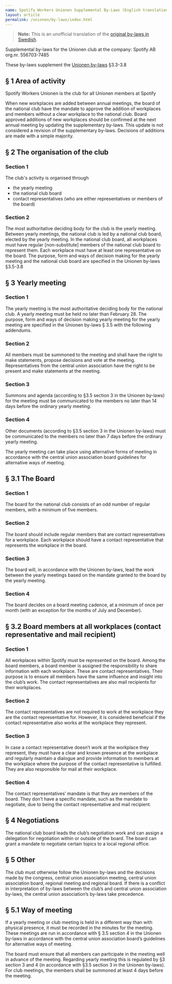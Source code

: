 ```yaml
---
name: Spotify Workers Unionen Supplemental By-Laws (English translation)
layout: article
permalink: /unionen/by-laws/index.html
---
```


> **Note:** This is an unofficial translation of the [original by-laws in Swedish](by-laws-swedish).

Supplemental by-laws for the Unionen club at the company: Spotify AB org.nr. 556703-7485

These by-laws supplement the [Unionen by-laws](https://www.unionen.se/stadgar) §3.3-3.8

## § 1 Area of activity

Spotify Workers Unionen is the club for all Unionen members at Spotify

When new workplaces are added between annual meetings, the board of the national club have the mandate to approve the addition of workplaces and members without a clear workplace to the national club. Board approved additions of new workplaces should be confirmed at the next annual meeting by updating the supplementary by-laws. This update is not considered a revision of the supplementary by-laws. Decisions of additions are made with a simple majority.

## § 2 The organisation of the club

### Section 1

The club's activity is organised through

* the yearly meeting
* the national club board
* contact representatives (who are either representatives or members of the board)

### Section 2

The most authoritative deciding body for the club is the yearly meeting. Between yearly meetings, the national club is led by a national club board, elected by the yearly meeting. In the national club board, all workplaces must have regular [non-substitute] members of the national club board to represent them. Each workplace must have at least one representative on the board. The purpose, form and ways of decision making for the yearly meeting and the national club board are specified in the Unionen by-laws §3.5-3.8

## § 3 Yearly meeting

### Section 1

The yearly meeting is the most authoritative deciding body for the national club. A yearly meeting must be held no later than February 28. The purpose, form and ways of decision making yearly meeting for the yearly meeting are specified in the Unionen by-laws § 3.5 with the following addendums.

### Section 2

All members must be summoned to the meeting and shall have the right to make statements, propose decisions and vote at the meeting. Representatives from the central union association have the right to be present and make statements at the meeting.

### Section 3

Summons and agenda (according to §3.5 section 3 in the Unionen by-laws) for the meeting must be communicated to the members no later than 14 days before the ordinary yearly meeting.

### Section 4

Other documents (according to §3.5 section 3 in the Unionen by-laws) must be communicated to the members no later than 7 days before the ordinary yearly meeting.

The yearly meeting can take place using alternative forms of meeting in accordance with the central union association board guidelines for alternative ways of meeting.

## § 3.1 The Board

### Section 1

The board for the national club consists of an odd number of regular members, with a minimum of five members.

### Section 2

The board should include regular members that are contact representatives for a workplace. Each workplace should have a contact representative that represents the workplace in the board.

### Section 3

The board will, in accordance with the Unionen by-laws, lead the work between the yearly meetings based on the mandate granted to the board by the yearly meeting.

### Section 4

The board decides on a board meeting cadence, at a minimum of once per month (with an exception for the months of July and December).

## § 3.2 Board members at all workplaces (contact representative and mail recipient)

### Section 1

All workplaces within Spotify must be represented on the board. Among the board members, a board member is assigned the responsibility to share information with each workplace. These are contact representatives. Their purpose is to ensure all members have the same influence and insight into the club’s work. The contact representatives are also mail recipients for their workplaces.

### Section 2

The contact representatives are not required to work at the workplace they are the contact representative for. However, it is considered beneficial if the contact representative also works at the workplace they represent.

### Section 3

In case a contact representative doesn’t work at the workplace they represent, they must have a clear and known presence at the workplace and regularly maintain a dialogue and provide information to members at the workplace where the purpose of the contact representative is fulfilled. They are also responsible for mail at their workplace.

### Section 4

The contact representatives’ mandate is that they are members of the board. They don’t have a specific mandate, such as the mandate to negotiate, due to being the contact representative and mail recipient.

## § 4 Negotiations

The national club board leads the club’s negotiation work and can assign a delegation for negotiation within or outside of the board. The board can grant a mandate to negotiate certain topics to a local regional office.

## § 5 Other

The club must otherwise follow the Unionen by-laws and the decisions made by the congress, central union association meeting, central union association board, regional meeting and regional board. If there is a conflict in interpretation of by-laws between the club’s and central union association by-laws, the central union association’s by-laws take precedence.

## § 5.1 Way of meeting

If a yearly meeting or club meeting is held in a different way than with physical presence, it must be recorded in the minutes for the meeting. These meetings are run in accordance with § 3.5 section 4 in the Unionen by-laws in accordance with the central union association board’s guidelines for alternative ways of meeting.

The board must ensure that all members can participate in the meeting well in advance of the meeting. Regarding yearly meeting this is regulated by §3 section 3 and 4 (in accordance with §3.5 section 3 in the Unionen by-laws). For club meetings, the members shall be summoned at least 4 days before the meeting.
